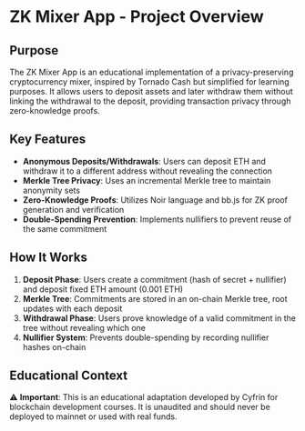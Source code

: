 # ZK Mixer App - Project Overview

## Purpose
The ZK Mixer App is an educational implementation of a privacy-preserving cryptocurrency mixer, inspired by Tornado Cash but simplified for learning purposes. It allows users to deposit assets and later withdraw them without linking the withdrawal to the deposit, providing transaction privacy through zero-knowledge proofs.

## Key Features
- **Anonymous Deposits/Withdrawals**: Users can deposit ETH and withdraw it to a different address without revealing the connection
- **Merkle Tree Privacy**: Uses an incremental Merkle tree to maintain anonymity sets
- **Zero-Knowledge Proofs**: Utilizes Noir language and bb.js for ZK proof generation and verification
- **Double-Spending Prevention**: Implements nullifiers to prevent reuse of the same commitment

## How It Works
1. **Deposit Phase**: Users create a commitment (hash of secret + nullifier) and deposit fixed ETH amount (0.001 ETH)
2. **Merkle Tree**: Commitments are stored in an on-chain Merkle tree, root updates with each deposit
3. **Withdrawal Phase**: Users prove knowledge of a valid commitment in the tree without revealing which one
4. **Nullifier System**: Prevents double-spending by recording nullifier hashes on-chain

## Educational Context
⚠️ **Important**: This is an educational adaptation developed by Cyfrin for blockchain development courses. It is unaudited and should never be deployed to mainnet or used with real funds.